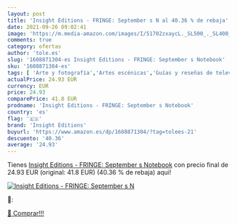 ```yaml
---
layout: post
title: 'Insight Editions - FRINGE: September s N al 40.36 % de rebaja'
date: 2021-09-26 09:02:41
image: 'https://m.media-amazon.com/images/I/51702zxaycL._SL500_._SL400_.jpg'
comments: true
category: ofertas
author: 'tole.es'
slug: '1608871304-es Insight Editions - FRINGE: September s Notebook'
sku: '1608871304-es'
tags: [ 'Arte y fotografía','Artes escénicas','Guías y reseñas de televisión','Libros','Televisión','insight editions', ]
actualPrice: 24.93 EUR
currency: EUR
price: 24.93
comparePrice: 41.8 EUR
prodname: 'Insight Editions - FRINGE: September s Notebook'
country: 'es'
flag: '🇪🇸'
brand: 'Insight Editions'
buyurl: 'https://www.amazon.es/dp/1608871304/?tag=tolees-21'
descuento: '40.36'
average: '24.93'
---
```


Tienes [Insight Editions - FRINGE: September s Notebook](https://www.amazon.es/dp/1608871304/?tag=tolees-21) con precio final de  24.93 EUR (original: 41.8 EUR) (40.36 %  de rebaja) aqui!

[![Insight Editions - FRINGE: September s N](https://m.media-amazon.com/images/I/51702zxaycL._SL500_._SL400_.jpg)](https://www.amazon.es/dp/1608871304/?tag=tolees-21)

🔎:


[🛒 Comprar!!!](https://www.amazon.es/dp/1608871304/?tag=tolees-21)
